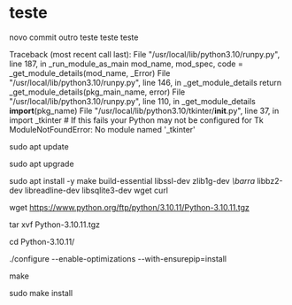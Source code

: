 # teste
novo commit
outro teste
teste teste

Traceback (most recent call last):
  File "/usr/local/lib/python3.10/runpy.py", line 187, in _run_module_as_main
    mod_name, mod_spec, code = _get_module_details(mod_name, _Error)
  File "/usr/local/lib/python3.10/runpy.py", line 146, in _get_module_details
    return _get_module_details(pkg_main_name, error)
  File "/usr/local/lib/python3.10/runpy.py", line 110, in _get_module_details
    __import__(pkg_name)
  File "/usr/local/lib/python3.10/tkinter/__init__.py", line 37, in <module>
    import _tkinter # If this fails your Python may not be configured for Tk
ModuleNotFoundError: No module named '_tkinter'

sudo apt update

sudo apt upgrade

sudo apt install -y make build-essential libssl-dev zlib1g-dev _\barra_
       libbz2-dev libreadline-dev libsqlite3-dev wget curl

wget https://www.python.org/ftp/python/3.10.11/Python-3.10.11.tgz

tar xvf Python-3.10.11.tgz

cd Python-3.10.11/

./configure --enable-optimizations --with-ensurepip=install

make

sudo make install

